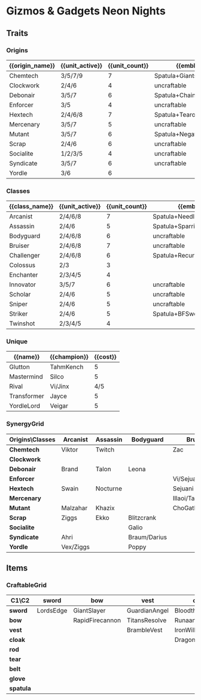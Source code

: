 # Gizmos & Gadgets Neon Nights

## Traits
### Origins
| {{origin_name}} | {{unit_active}} | {{unit_count}} | {{emblem}}               | {{desc}} |
| -               | -               | -              | -                        | -        |
| Chemtech        | 3/5/7/9         | 7              | Spatula+GiantsBelt       |          |
| Clockwork       | 2/4/6           | 4              | uncraftable              |          |
| Debonair        | 3/5/7           | 6              | Spatula+ChainVest        |          |
| Enforcer        | 3/5             | 4              | uncraftable              |          |
| Hextech         | 2/4/6/8         | 7              | Spatula+Tearofthegoddess |          |
| Mercenary       | 3/5/7           | 5              | uncraftable              |          |
| Mutant          | 3/5/7           | 6              | Spatula+NegatronCloak    |          |
| Scrap           | 2/4/6           | 6              | uncraftable              |          |
| Socialite       | 1/2/3/5         | 4              | uncraftable              |          |
| Syndicate       | 3/5/7           | 6              | uncraftable              |          |
| Yordle          | 3/6             | 6              |                          |          |

### Classes
| {{class_name}} | {{unit_active}} | {{unit_count}} | {{emblem}}                 | {{desc}} |
| -              | -               | -              | -                          | -        |
| Arcanist       | 2/4/6/8         | 7              | Spatula+NeedlesslyLargeRod |          |
| Assassin       | 2/4/6           | 5              | Spatula+SparringGloves     |          |
| Bodyguard      | 2/4/6/8         | 6              | uncraftable                |          |
| Bruiser        | 2/4/6/8         | 7              | uncraftable                |          |
| Challenger     | 2/4/6/8         | 6              | Spatula+RecurveBow         |          |
| Colossus       | 2/3             | 3              |                            |          |
| Enchanter      | 2/3/4/5         | 4              |                            |          |
| Innovator      | 3/5/7           | 6              | uncraftable                |          |
| Scholar        | 2/4/6           | 5              | uncraftable                |          |
| Sniper         | 2/4/6           | 5              | uncraftable                |          |
| Striker        | 2/4/6           | 5              | Spatula+BFSword            |          |
| Twinshot       | 2/3/4/5         | 4              |                            |          |

### Unique
| {{name}}    | {{champion}} | {{cost}} |
| -           | -            | -        |
| Glutton     | TahmKench    | 5        |
| Mastermind  | Silco        | 5        |
| Rival       | Vi/Jinx      | 4/5      |
| Transformer | Jayce        | 5        |
| YordleLord  | Veigar       | 5        |

### SynergyGrid
| **Origins\Classes** | **Arcanist** | **Assassin** | **Bodyguard** | **Bruiser**      | **Challenger**     | **Colossus** | **Enchanter** | **Innovator** | **Scholar** | **Sniper**  | **Striker**    | **Twinshot** |
| -                   | -            | -            | -             | -                | -                  | -            | -             | -             | -           | -           | -              | -            |
| **Chemtech**        | Viktor       | Twitch       |               | Zac              | Tryndamere/Warwick |              |               | Singed        | Renata      |             |                |              |
| **Clockwork**       |              |              |               |                  | Camille            |              | Orianna       | Zilean        |             | Jhin        |                |              |
| **Debonair**        | Brand        | Talon        | Leona         |                  | Draven             |              |               |               | Syndra      | Zeri        |                |              |
| **Enforcer**        |              |              |               | Vi/Sejuani       |                    |              |               | Jayce         |             | Caitlyn     |                |              |
| **Hextech**         | Swain        | Nocturne     |               | Sejuani          |                    | Alistar      |               |               |             |             | JarvanIV/Sivir | Lucian       |
| **Mercenary**       |              |              |               | Illaoi/TahmKench | Quinn              |              |               |               |             | MissFortune |                | Gangplank    |
| **Mutant**          | Malzahar     | Khazix       |               | ChoGath/RekSai   | KaiSa              | ChoGath      |               |               | Kassadin    |             | RekSai         |              |
| **Scrap**           | Ziggs        | Ekko         | Blitzcrank    |                  |                    |              |               | Ekko/Ezreal   |             |             | Irelia         | Jinx         |
| **Socialite**       |              |              | Galio         |                  |                    | Galio        | Senna         | Seraphine     |             |             | Gnar           |              |
| **Syndicate**       | Ahri         |              | Braum/Darius  |                  |                    |              | Morgana       |               | Zyra        | Ashe        |                |              |
| **Yordle**          | Vex/Ziggs    |              | Poppy         |                  |                    |              | Lulu          |               |             |             | Gnar           | Corki        |

## Items
### CraftableGrid
| **C1\C2**   | **sword** | **bow**         | **vest**      | **cloak**        | **rod**               | **tear**      | **belt**       | **glove**      | **spatula**       |
| -           | -         | -               | -             | -                | -                     | -             | -              | -              | -                 |
| **sword**   | LordsEdge | GiantSlayer     | GuardianAngel | Bloodthirster    | HextechGunblade       | SpearofShojin | ZekesHerald    | InfinityEdge   | SwordoftheDivine  |
| **bow**     |           | RapidFirecannon | TitansResolve | RunaansHurricane | GuinsoosRageblade     | StatikkShiv   | ZzRotPortal    | LastWhisper    | DuelistsZeal      |
| **vest**    |           |                 | BrambleVest   | IronWill         | LocketoftheIronSolari | FrozenHeart   | SunfireCape    | Shroud         | VanguardsCuirass  |
| **cloak**   |           |                 |               | DragonsClaw      | IonicSpark            | Chalice       | Zephyr         | Quicksilver    | ElderwoodHeirloom |
| **rod**     |           |                 |               |                  | RabadonsDeathcap      | LudensEcho    | Morellonomicon | ArcaneGauntlet | MantleofDusk      |
| **tear**    |           |                 |               |                  |                       | BlueSentinel  | Redemption     | HandofJustice  | MagesCap          |
| **belt**    |           |                 |               |                  |                       |               | WarmogsArmor   | Backhand       | WarlordsBanner    |
| **glove**   |           |                 |               |                  |                       |               |                | ThiefsGloves   | YoumuusGhostblade |
| **spatula** |           |                 |               |                  |                       |               |                |                | ForceofNature     |